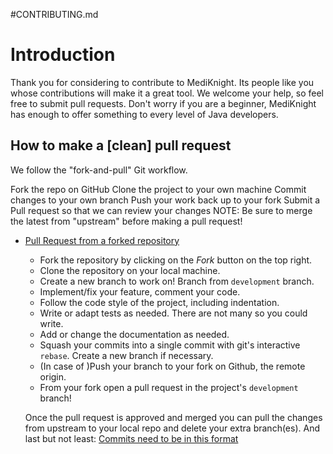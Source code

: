 
#CONTRIBUTING.md

# Introduction


Thank you for considering to contribute to MediKnight. Its people like you whose contributions will make it a great tool. We welcome your help, so feel free to submit pull requests. Don't worry if you are a beginner, MediKnight has enough to offer something to every level of Java developers.

## How to make a [clean] pull request
We follow the "fork-and-pull" Git workflow. 


Fork the repo on GitHub
Clone the project to your own machine
Commit changes to your own branch
Push your work back up to your fork
Submit a Pull request so that we can review your changes
NOTE: Be sure to merge the latest from "upstream" before making a pull request!

- [Pull Request from a forked repository](https://help.github.com/articles/fork-a-repo/)

	-	Fork the repository by clicking on the *Fork* button on the top right.
	-	Clone the repository on your local machine.
    -	Create a new branch to work on! Branch from `development` branch.
    -	Implement/fix your feature, comment your code.
    -	Follow the code style of the project, including indentation.
    -	Write or adapt tests as needed. There are not many so you could write.
    -	Add or change the documentation as needed.
    -	Squash your commits into a single commit with git's interactive `rebase`. Create a new branch if necessary.
    -	(In case of )Push your branch to your fork on Github, the remote origin.
    -	From your fork open a pull request in the project's `development` branch!

  Once the pull request is approved and merged you can pull the changes from upstream to your local repo and delete your extra branch(es).
And last but not least: [Commits need to be in this format](https://chris.beams.io/posts/git-commit/)

